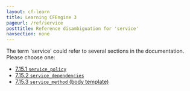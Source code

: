 ```yaml
---
layout: cf-learn
title: Learning CFEngine 3
pageurl: /ref/service
posttitle: Reference disambiguation for 'service'
navsection: none
---
```


The term 'service' could refer to several sections in the documentation. Please choose one:

- [7.15.1 <code>service_policy</code>](https://cfengine.com/manuals/cf3-reference.html#service_policy-in-services)
- [7.15.2 <code>service_dependencies</code>](https://cfengine.com/manuals/cf3-reference.html#service_dependencies-in-services)
- [7.15.3 <code>service_method</code> (body template)](https://cfengine.com/manuals/cf3-reference.html#service_method-in-services)
